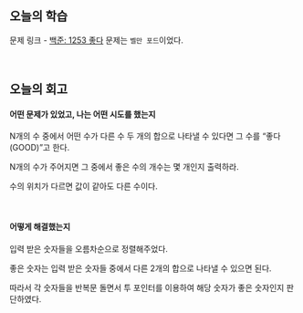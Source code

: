 ## 오늘의 학습
문제 링크 - [백준: 1253 좋다](https://www.acmicpc.net/problem/1253)
문제는 `벨만 포드`이었다.

<br/>

## 오늘의 회고
#### 어떤 문제가 있었고, 나는 어떤 시도를 했는지
N개의 수 중에서 어떤 수가 다른 수 두 개의 합으로 나타낼 수 있다면 그 수를 “좋다(GOOD)”고 한다.

N개의 수가 주어지면 그 중에서 좋은 수의 개수는 몇 개인지 출력하라.

수의 위치가 다르면 값이 같아도 다른 수이다.

<br/>

#### 어떻게 해결했는지
입력 받은 숫자들을 오름차순으로 정렬해주었다.

좋은 숫자는 입력 받은 숫자들 중에서 다른 2개의 합으로 나타낼 수 있으면 된다.

따라서 각 숫자들을 반복문 돌면서 투 포인터를 이용하여 해당 숫자가 좋은 숫자인지 판단하였다.

<br/>
